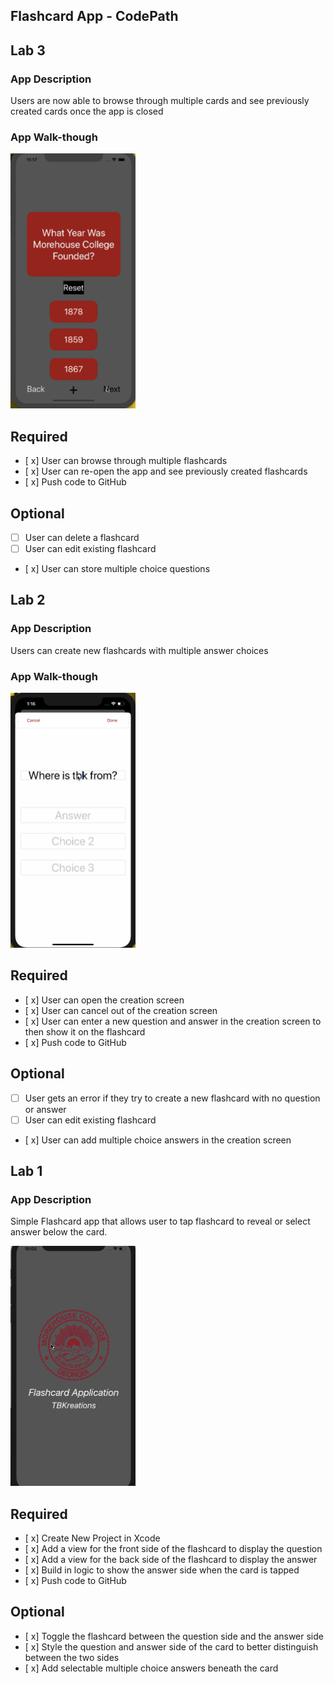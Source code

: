 ## Flashcard App - CodePath

## Lab 3

### App Description
Users are now able to browse through multiple cards and see previously created cards once the app is closed

### App Walk-though
<img src="cpathFlashcard_DemoL3.gif" width=200><br>

## Required
- [ x] User can browse through multiple flashcards
- [ x] User can re-open the app and see previously created flashcards
- [ x] Push code to GitHub
## Optional
- [ ] User can delete a flashcard
- [ ] User can edit existing flashcard
- [ x] User can store multiple choice questions

## Lab 2

### App Description
Users can create new flashcards with multiple answer choices

### App Walk-though
<img src="cpathFlashcard_Demo.gif" width=200><br>

## Required
- [ x] User can open the creation screen
- [ x] User can cancel out of the creation screen
- [ x] User can enter a new question and answer in the creation screen to then show it on the flashcard
- [ x] Push code to GitHub
## Optional
- [ ] User gets an error if they try to create a new flashcard with no question or answer
- [ ] User can edit existing flashcard
- [ x] User can add multiple choice answers in the creation screen

## Lab 1

### App Description
Simple Flashcard app that allows user to tap flashcard to reveal or select answer below the card.

<img src="cpathFlashcard_DemoUPDATED.gif" width=200><br>

## Required
- [ x] Create New Project in Xcode
- [ x] Add a view for the front side of the flashcard to display the question
- [ x] Add a view for the back side of the flashcard to display the answer
- [ x] Build in logic to show the answer side when the card is tapped
- [ x] Push code to GitHub
## Optional
- [ x] Toggle the flashcard between the question side and the answer side
- [ x] Style the question and answer side of the card to better distinguish between the two sides
- [ x] Add selectable multiple choice answers beneath the card
